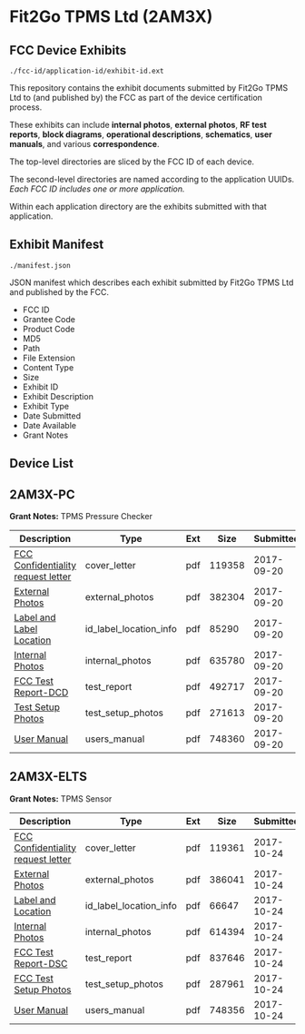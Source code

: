 # Fit2Go TPMS Ltd (2AM3X)
## FCC Device Exhibits

```
./fcc-id/application-id/exhibit-id.ext
```

This repository contains the exhibit documents submitted by Fit2Go TPMS Ltd to (and published by) the FCC as part of the device certification process.

These exhibits can include **internal photos**, **external photos**, **RF test reports**, **block diagrams**, **operational descriptions**, **schematics**, **user manuals**, and various **correspondence**.

The top-level directories are sliced by the FCC ID of each device.

The second-level directories are named according to the application UUIDs. *Each FCC ID includes one or more application.*

Within each application directory are the exhibits submitted with that application. 

## Exhibit Manifest

```
./manifest.json
```

JSON manifest which describes each exhibit submitted by Fit2Go TPMS Ltd and published by the FCC.

- FCC ID
- Grantee Code
- Product Code
- MD5
- Path
- File Extension
- Content Type
- Size
- Exhibit ID
- Exhibit Description
- Exhibit Type
- Date Submitted
- Date Available
- Grant Notes

## Device List
## 2AM3X-PC
**Grant Notes:** TPMS Pressure Checker

| Description | Type | Ext | Size | Submitted | Available |
| ----------- | ---- | --- | ---- | --------- | --------- |
| [FCC Confidentiality request letter](2AM3X-PC/d840aad3b37de119f474ce150877a35e/3569806.pdf) | cover_letter | pdf | 119358 | 2017-09-20 | 2017-09-20 |
| [External Photos](2AM3X-PC/d840aad3b37de119f474ce150877a35e/3569801.pdf) | external_photos | pdf | 382304 | 2017-09-20 | 2017-09-20 |
| [Label and Label Location](2AM3X-PC/d840aad3b37de119f474ce150877a35e/3569815.pdf) | id_label_location_info | pdf | 85290 | 2017-09-20 | 2017-09-20 |
| [Internal Photos](2AM3X-PC/d840aad3b37de119f474ce150877a35e/3569810.pdf) | internal_photos | pdf | 635780 | 2017-09-20 | 2017-09-20 |
| [FCC Test Report-DCD](2AM3X-PC/d840aad3b37de119f474ce150877a35e/3569807.pdf) | test_report | pdf | 492717 | 2017-09-20 | 2017-09-20 |
| [Test Setup Photos](2AM3X-PC/d840aad3b37de119f474ce150877a35e/3569822.pdf) | test_setup_photos | pdf | 271613 | 2017-09-20 | 2017-09-20 |
| [User Manual](2AM3X-PC/d840aad3b37de119f474ce150877a35e/3569824.pdf) | users_manual | pdf | 748360 | 2017-09-20 | 2017-09-20 |
## 2AM3X-ELTS
**Grant Notes:** TPMS Sensor

| Description | Type | Ext | Size | Submitted | Available |
| ----------- | ---- | --- | ---- | --------- | --------- |
| [FCC Confidentiality request letter](2AM3X-ELTS/c4676549df4e4ff940b727ad18ee247e/3614914.pdf) | cover_letter | pdf | 119361 | 2017-10-24 | 2017-10-24 |
| [External Photos](2AM3X-ELTS/c4676549df4e4ff940b727ad18ee247e/3614911.pdf) | external_photos | pdf | 386041 | 2017-10-24 | 2017-10-24 |
| [Label and Location](2AM3X-ELTS/c4676549df4e4ff940b727ad18ee247e/3614919.pdf) | id_label_location_info | pdf | 66647 | 2017-10-24 | 2017-10-24 |
| [Internal Photos](2AM3X-ELTS/c4676549df4e4ff940b727ad18ee247e/3614917.pdf) | internal_photos | pdf | 614394 | 2017-10-24 | 2017-10-24 |
| [FCC Test Report-DSC](2AM3X-ELTS/c4676549df4e4ff940b727ad18ee247e/3614915.pdf) | test_report | pdf | 837646 | 2017-10-24 | 2017-10-24 |
| [FCC Test Setup Photos](2AM3X-ELTS/c4676549df4e4ff940b727ad18ee247e/3614916.pdf) | test_setup_photos | pdf | 287961 | 2017-10-24 | 2017-10-24 |
| [User Manual](2AM3X-ELTS/c4676549df4e4ff940b727ad18ee247e/3614922.pdf) | users_manual | pdf | 748356 | 2017-10-24 | 2017-10-24 |
